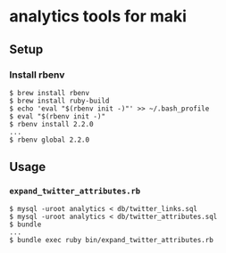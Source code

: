 # analytics tools for maki

## Setup
### Install rbenv
```
$ brew install rbenv
$ brew install ruby-build
$ echo 'eval "$(rbenv init -)"' >> ~/.bash_profile
$ eval "$(rbenv init -)"
$ rbenv install 2.2.0
...
$ rbenv global 2.2.0
```

## Usage
### `expand_twitter_attributes.rb`

```
$ mysql -uroot analytics < db/twitter_links.sql
$ mysql -uroot analytics < db/twitter_attributes.sql
$ bundle 
...
$ bundle exec ruby bin/expand_twitter_attributes.rb
```
